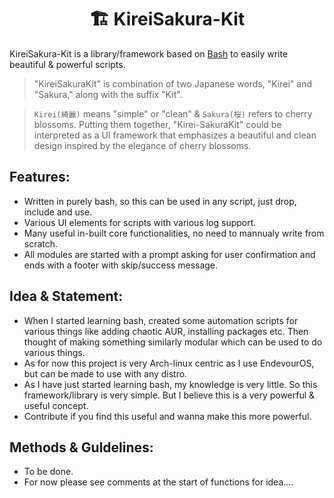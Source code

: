  <h1 align="center"> 🏗 KireiSakura-Kit</h1>

KireiSakura-Kit is a library/framework based on [Bash](https://www.gnu.org/software/bash/) to easily write beautiful & powerful scripts.

> "KireiSakuraKit" is combination of two Japanese words, "Kirei" and "Sakura," along with the suffix "Kit". 

>`Kirei(綺麗)` means "simple" or "clean" & `Sakura(桜)` refers to cherry blossoms. Putting them together, "Kirei-SakuraKit" could be interpreted as a UI framework that emphasizes a beautiful and clean design inspired by the elegance of cherry blossoms. 

## Features:

- Written in purely bash, so this can be used in any script, just drop, include and use.
- Various UI elements for scripts with various log support.
- Many useful in-built core functionalities, no need to mannualy write from scratch.
- All modules are started with a prompt asking for user confirmation and ends with a footer with skip/success message.

## Idea & Statement:

- When I started learning bash, created some automation scripts for various things like adding chaotic AUR, installing packages etc. Then thought of making something similarly modular which can be used to do various things.
- As for now this project is very Arch-linux centric as I use EndevourOS, but can be made to use with any distro.
- As I have just started learning bash, my knowledge is very little. So this framework/library is very simple. But I believe this is a very powerful & useful concept.
- Contribute if you find this useful and wanna make this more powerful.

## Methods & Guldelines:

- To be done.
- For now please see comments at the start of functions for idea....
